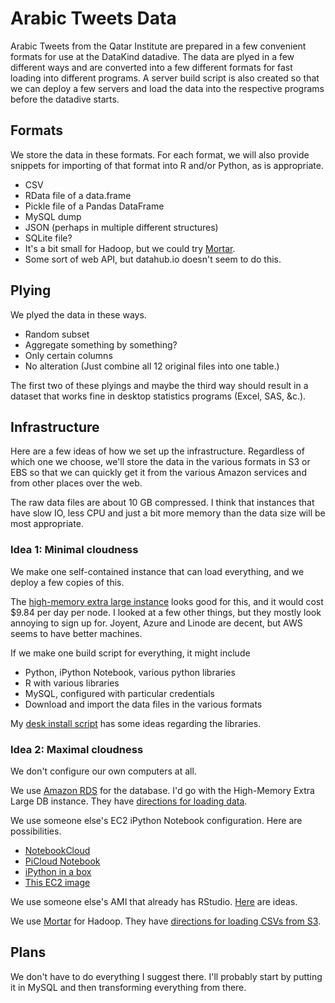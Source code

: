 Arabic Tweets Data
====
Arabic Tweets from the Qatar Institute are prepared in a few convenient formats
for use at the DataKind datadive. The data are plyed in a few different ways
and are converted into a few different formats for fast loading into different
programs. A server build script is also created so that we can deploy a few
servers and load the data into the respective programs before the datadive
starts.

## Formats
We store the data in these formats. For each format, we will also provide
snippets for importing of that format into R and/or Python, as is appropriate.

* CSV
* RData file of a data.frame
* Pickle file of a Pandas DataFrame
* MySQL dump
* JSON (perhaps in multiple different structures)
* SQLite file?
* It's a bit small for Hadoop, but we could try [Mortar](http://www.mortardata.com/).
* Some sort of web API, but datahub.io doesn't seem to do this.

## Plying
We plyed the data in these ways.

* Random subset
* Aggregate something by something?
* Only certain columns
* No alteration (Just combine all 12 original files into one table.)

The first two of these plyings and maybe the third way should result in a
dataset that works fine in desktop statistics programs (Excel, SAS, &c.).

## Infrastructure
Here are a few ideas of how we set up the infrastructure. Regardless of which
one we choose, we'll store the data in the various formats in S3 or EBS so that
we can quickly get it from the various Amazon services and from other places
over the web.

The raw data files are about 10 GB compressed. I think that instances that have
slow IO, less CPU and just a bit more memory than the data size will be most
appropriate.

### Idea 1: Minimal cloudness
We make one self-contained instance that can load everything, and we deploy a
few copies of this.

The [high-memory extra large instance](http://aws.amazon.com/ec2/pricing/)
looks good for this, and it would cost $9.84 per day per node.
I looked at a few other things, but they mostly look annoying to sign up for.
Joyent, Azure and Linode are decent, but AWS seems to have better machines.

If we make one build script for everything, it might include

* Python, iPython Notebook, various python libraries
* R with various libraries
* MySQL, configured with particular credentials
* Download and import the data files in the various formats

My [desk install script](https://github.com/tlevine/desk/blob/master/install)
has some ideas regarding the libraries.

### Idea 2: Maximal cloudness
We don't configure our own computers at all.

We use [Amazon RDS](http://aws.amazon.com/rds/) for the database.
I'd go with the High-Memory Extra Large DB instance. They have
[directions for loading data](http://aws.amazon.com/articles/Amazon-RDS/2933).

We use someone else's EC2 iPython Notebook configuration. Here are possibilities.

* [NotebookCloud](https://notebookcloud.appspot.com)
* [PiCloud Notebook](http://blog.picloud.com/2012/12/23/introducing-the-picloud-notebook/)
* [iPython in a box](https://github.com/wholeslide/ipython_in_a_box)
* [This EC2 image](https://aws.amazon.com/amis/crosscompute-python-scientific-computing-environment-and-tutorials-20121009)

We use someone else's AMI that already has RStudio.
[Here](http://stackoverflow.com/questions/5187338/public-amazon-ec2-amis-with-r-pre-installed) are ideas.

We use [Mortar](https://mortardata.com) for Hadoop. They have
[directions for loading CSVs from S3](http://help.mortardata.com/reference/loading_and_storing_data/CSV).

## Plans
We don't have to do everything I suggest there. I'll probably start
by putting it in MySQL and then transforming everything from there.
